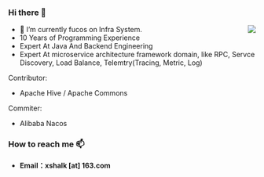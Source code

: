### Hi there 👋



<a href="https://github.com/shalk">
  <img align="right" src="https://github-readme-stats.vercel.app/api?username=shalk" />
</a>

- 🔭 I’m currently fucos on Infra System.
- 10 Years of Programming Experience
- Expert At Java And Backend Engineering
- Expert At microservice architecture framework domain, like RPC, Servce Discovery, Load Balance, Telemtry(Tracing, Metric, Log)
  
Contributor:
- Apache Hive / Apache Commons

Commiter:
- Alibaba Nacos
  
### How to reach me 📫 
- **Email：xshalk [at] 163.com**



<!--
**shalk/shalk** is a ✨ _special_ ✨ repository because its `README.md` (this file) appears on your GitHub profile.
[![Top Langs](https://github-readme-stats.vercel.app/api/top-langs/?username=shalk&hide=javascript,html&layout=compact)](https://github.com/anuraghazra/github-readme-stats)

Here are some ideas to get you started:

- 🔭 I’m currently working on ...
- 🌱 I’m currently learning ...
- 👯 I’m looking to collaborate on ...
- 🤔 I’m looking for help with ...
- 💬 Ask me about ...
- 📫 How to reach me: ...
- 😄 Pronouns: ...
- ⚡ Fun fact: ...
-->
